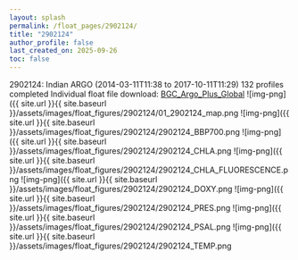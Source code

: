 ```yaml
---
layout: splash
permalink: /float_pages/2902124/
title: "2902124"
author_profile: false
last_created_on: 2025-09-26
toc: false
---
```

 
2902124: Indian ARGO (2014-03-11T11:38 to 2017-10-11T11:29)
132 profiles completed
Individual float file download: [BGC_Argo_Plus_Global](https://ftp.soest.hawaii.edu/bgc_argo_plus/Individual_Floats/outliers_removed/2902124_Sprof_processed.nc)
![img-png]({{ site.url }}{{ site.baseurl }}/assets/images/float_figures/2902124/01_2902124_map.png
![img-png]({{ site.url }}{{ site.baseurl }}/assets/images/float_figures/2902124/2902124_BBP700.png
![img-png]({{ site.url }}{{ site.baseurl }}/assets/images/float_figures/2902124/2902124_CHLA.png
![img-png]({{ site.url }}{{ site.baseurl }}/assets/images/float_figures/2902124/2902124_CHLA_FLUORESCENCE.png
![img-png]({{ site.url }}{{ site.baseurl }}/assets/images/float_figures/2902124/2902124_DOXY.png
![img-png]({{ site.url }}{{ site.baseurl }}/assets/images/float_figures/2902124/2902124_PRES.png
![img-png]({{ site.url }}{{ site.baseurl }}/assets/images/float_figures/2902124/2902124_PSAL.png
![img-png]({{ site.url }}{{ site.baseurl }}/assets/images/float_figures/2902124/2902124_TEMP.png
